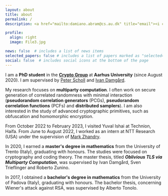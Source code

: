 ```yaml
---
layout: about
title: about
permalink: /
description: <a href="mailto:damiano.abram@cs.au.dk" title="email"><i class="fas fa-envelope"></i></a> damiano.abram@cs.au.dk

profile:
  align: right
  image: File3.jpg

news: false  # includes a list of news items
selected_papers: false # includes a list of papers marked as "selected={true}"
social: false  # includes social icons at the bottom of the page
---
```


I am a <b>PhD student</b> in the <b> [Crypto Group](https://cs.au.dk/~orlandi/cryptogroup/) </b> at <b>Aarhus University</b> (since August 2020). I am supervised by [Peter Scholl](https://pascholl.github.io/) and [Ivan Damgård](https://cs.au.dk/~ivan/).

My research focuses on <b>multiparty computation</b>. I often work on secure generation of correlated randomness with minimal interaction (<b>pseudorandom correlation generators</b> (PCGs), <b>pseudorandom correlation functions</b> (PCFs) and <b>distributed samplers</b>). I am also interested in the study of advanced cryptographic primitives, such as obfuscation and homomorphic encryption.

From October 2022 to February 2023, I visited Yuval Ishai at Technion, Haifa.
From June to August 2022, I worked as an intern at NTT Research (USA) under the supervision of [Mark Zhandry](https://www.cs.princeton.edu/~mzhandry/).

In 2020, I earned a <b>master's degree in mathematics</b> from the University of Trento (Italy), graduating with honours. The studies were focused on cryptography and coding theory. The master thesis, titled <em><b>Oblivious TLS via Multiparty Computation</b></em>, was supervised by Ivan Damgård, Sven Trieflinger and Roberto Zunino.

In 2017, I obtained a <b>bachelor's degree in mathematics</b> from the University of Padova (Italy), graduating with honours. The bachelor thesis, concerning Wiener's attack against RSA, was supervised by Alberto Tonolo.

<!---
 Write your biography here. Tell the world about yourself. Link to your favorite [subreddit](http://reddit.com). You can put a picture in, too. The code is already in, just name your picture `prof_pic.jpg` and put it in the `img/` folder.

# Put your address / P.O. box / other info right below your picture. You can also disable any these elements by editing `profile` property of the YAML header of your `_pages/about.md`. Edit `_bibliography/papers.bib` and Jekyll will render your [publications page](/al-folio/publications/) automatically.

# Link to your social media connections, too. This theme is set up to use [Font Awesome icons](http://fortawesome.github.io/Font-Awesome/) and [Academicons](https://jpswalsh.github.io/academicons/), like the ones below. Add your Facebook, Twitter, LinkedIn, Google Scholar, or just disable all of them.-->
